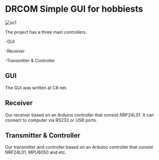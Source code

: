 # DRCOM Simple GUI for hobbiests #

![sc1](https://user-images.githubusercontent.com/19881231/35024360-1972d9a6-fb50-11e7-81cd-96dc87809e42.JPG)


The project has a three main controllers.

-GUI

-Receiver

-Transmitter & Controller


## GUI ##
The GUI was written at C#.net.

## Receiver ##
Our receiver based on an Arduino controller that consist NRF24L01. It can connect to computer via RS232 or USB ports.

## Transmitter & Controller ##
Our transmitter and controller based on an Arduino controller that consist NRF24L01, MPU6050 and etc. 
